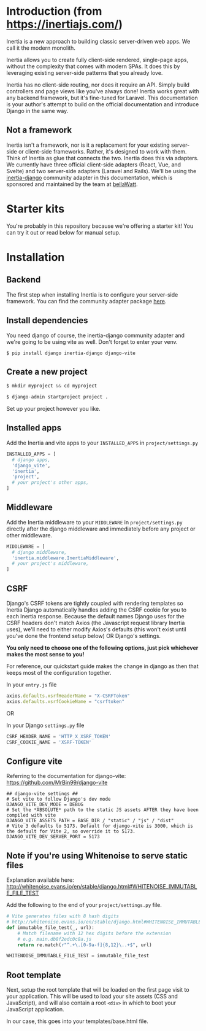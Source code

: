 # Introduction (from https://inertiajs.com/)

Inertia is a new approach to building classic server-driven web apps. We call it the modern monolith.

Inertia allows you to create fully client-side rendered, single-page apps, without the complexity that comes with modern SPAs. It does this by leveraging existing server-side patterns that you already love.

Inertia has no client-side routing, nor does it require an API. Simply build controllers and page views like you've always done! Inertia works great with any backend framework, but it's fine-tuned for Laravel. This documentation is your author's attempt to build on the official documentation and introduce Django in the same way.

## Not a framework

Inertia isn't a framework, nor is it a replacement for your existing server-side or client-side frameworks. Rather, it's designed to work with them. Think of Inertia as glue that connects the two. Inertia does this via adapters. We currently have three official client-side adapters (React, Vue, and Svelte) and two server-side adapters (Laravel and Rails). We'll be using the [inertia-django](https://github.com/inertiajs/inertia-django) community adapter in this documentation, which is sponsored and maintained by the team at [bellaWatt](https://bellawatt.com).

# Starter kits

You're probably in this repository because we're offering a starter kit! You can try it out or read below for manual setup.

# Installation

## Backend

The first step when installing Inertia is to configure your server-side framework. You can find the community adapter package [here](https://pypi.org/project/inertia-django/).

## Install dependencies

You need django of course, the inertia-django community adapter and we're going to be using vite as well. Don't forget to enter your venv.

```shell
$ pip install django inertia-django django-vite
```

## Create a new project

```python
$ mkdir myproject && cd myproject

$ django-admin startproject project .
```

Set up your project however you like.

## Installed apps

Add the Inertia and vite apps to your `INSTALLED_APPS` in `project/settings.py`
```python
INSTALLED_APPS = [
  # django apps,
  'django_vite',
  'inertia',
  'project',
  # your project's other apps,
]
```

## Middleware

Add the Inertia middleware to your `MIDDLEWARE` in `project/settings.py` directly after the django middleware and immediately before any project or other middleware.
```python
MIDDLEWARE = [
  # django middleware,
  'inertia.middleware.InertiaMiddleware',
  # your project's middleware,
]
```

## CSRF

Django's CSRF tokens are tightly coupled with rendering templates so Inertia Django automatically handles adding the CSRF cookie for you to each Inertia response. Because the default names Django uses for the CSRF headers don't match Axios (the Javascript request library Inertia uses), we'll need to either modify Axios's defaults (this won't exist until you've done the frontend setup below) OR Django's settings.

**You only need to choose one of the following options, just pick whichever makes the most sense to you!**

For reference, our quickstart guide makes the change in django as then that keeps most of the configuration together.

In your `entry.js` file
```javascript
axios.defaults.xsrfHeaderName = "X-CSRFToken"
axios.defaults.xsrfCookieName = "csrftoken"
```
OR

In your Django `settings.py` file
```python
CSRF_HEADER_NAME = 'HTTP_X_XSRF_TOKEN'
CSRF_COOKIE_NAME = 'XSRF-TOKEN'
```

## Configure vite

Referring to the documentation for django-vite: https://github.com/MrBin99/django-vite

```shell
## django-vite settings ##
# Set vite to follow Django's dev mode
DJANGO_VITE_DEV_MODE = DEBUG  
# Set the *ABSOLUTE* path to the static JS assets AFTER they have been compiled with vite
DJANGO_VITE_ASSETS_PATH = BASE_DIR / "static" / "js" / "dist"
# Vite 3 defaults to 5173. Default for django-vite is 3000, which is the default for Vite 2, so override it to 5173.
DJANGO_VITE_DEV_SERVER_PORT = 5173
```

## Note if you're using Whitenoise to serve static files

Explanation available here: http://whitenoise.evans.io/en/stable/django.html#WHITENOISE_IMMUTABLE_FILE_TEST

Add the following to the end of your `project/settings.py` file.
```python
# Vite generates files with 8 hash digits
# http://whitenoise.evans.io/en/stable/django.html#WHITENOISE_IMMUTABLE_FILE_TEST
def immutable_file_test(_, url):
    # Match filename with 12 hex digits before the extension
    # e.g. main.db8f2edc0c8a.js
    return re.match(r"^.+\.[0-9a-f]{8,12}\..+$", url)

WHITENOISE_IMMUTABLE_FILE_TEST = immutable_file_test
```

## Root template

Next, setup the root template that will be loaded on the first page visit to your application. This will be used to load your site assets (CSS and JavaScript), and will also contain a root `<div>` in which to boot your JavaScript application.

In our case, this goes into your templates/base.html file.

```python


```